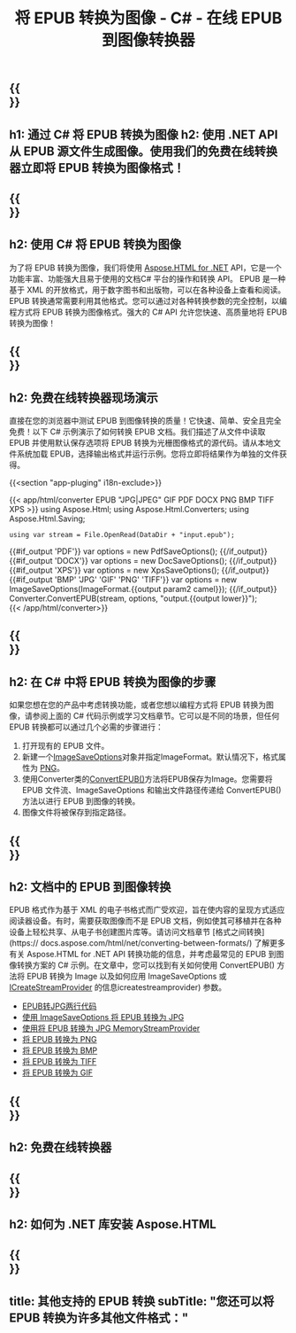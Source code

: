 ﻿---
translation: true
template: /templates/_template-conversion-child.md
title: 将 EPUB 转换为图像 - C# - 在线 EPUB 到图像转换器
description: 用于 EPUB 到图像转换的示例 C# 代码。在 ASP.NET 或任何 .NET 应用程序中轻松使用转换器 API。免费试用在线 EPUB 到图像转换器！
url: /net/conversion/epub-to-image/
family: html
platformtag: net
feature: conversion
informat: EPUB
outformat: "Image"
otherformats: PDF DOCX XPS JPEG BMP GIF PNG TIFF
---

{{<section banner>}}
---
h1: 通过 C# 将 EPUB 转换为图像
h2: 使用 .NET API 从 EPUB 源文件生成图像。使用我们的免费在线转换器立即将 EPUB 转换为图像格式！
---

{{<section overview>}}
---
h2: 使用 C# 将 EPUB 转换为图像
---

为了将 EPUB 转换为图像，我们将使用 [Aspose.HTML for .NET](https://products.aspose.com/html/net/) API，它是一个功能丰富、功能强大且易于使用的文档C# 平台的操作和转换 API。 EPUB 是一种基于 XML 的开放格式，用于数字图书和出版物，可以在各种设备上查看和阅读。 EPUB 转换通常需要利用其他格式。您可以通过对各种转换参数的完全控制，以编程方式将 EPUB 转换为图像格式。强大的 C# API 允许您快速、高质量地将 EPUB 转换为图像！

{{<section demos>}}
---
h2: 免费在线转换器现场演示
---

直接在您的浏览器中测试 EPUB 到图像转换的质量！它快速、简单、安全且完全免费！以下 C# 示例演示了如何转换 EPUB 文档。我们描述了从文件中读取 EPUB 并使用默认保存选项将 EPUB 转换为光栅图像格式的源代码。请从本地文件系统加载 EPUB，选择输出格式并运行示例。您将立即将结果作为单独的文件获得。

{{<section "app-pluging" i18n-exclude>}}

{{< app/html/converter EPUB "JPG|JPEG" GIF PDF DOCX PNG BMP TIFF XPS >}}
using Aspose.Html;
using Aspose.Html.Converters;
using Aspose.Html.Saving;

    using var stream = File.OpenRead(DataDir + "input.epub");
{{#if_output 'PDF'}}
    var options = new PdfSaveOptions();
{{/if_output}}
{{#if_output 'DOCX'}}
    var options = new DocSaveOptions();
{{/if_output}}
{{#if_output 'XPS'}}
    var options = new XpsSaveOptions();
{{/if_output}}
{{#if_output 'BMP' 'JPG' 'GIF' 'PNG' 'TIFF'}}
    var options = new ImageSaveOptions(ImageFormat.{{output param2 camel}});
{{/if_output}}
    Converter.ConvertEPUB(stream, options, "output.{{output lower}}");   
{{< /app/html/converter>}}


{{<section steps>}}
---
h2: 在 C# 中将 EPUB 转换为图像的步骤
---

如果您想在您的产品中考虑转换功能，或者您想以编程方式将 EPUB 转换为图像，请参阅上面的 C# 代码示例或学习文档章节。它可以是不同的场景，但任何 EPUB 转换都可以通过几个必需的步骤进行：

1. 打开现有的 EPUB 文件。
1. 新建一个[ImageSaveOptions](https://reference.aspose.com/html/net/aspose.html.saving/imagesaveoptions)对象并指定ImageFormat。默认情况下，格式属性为 [PNG](https://reference.aspose.com/html/net/aspose.html.rendering.image/imageformat)。
1. 使用Converter类的[ConvertEPUB()](https://reference.aspose.com/html/net/aspose.html.converters.converter/convertepub/methods/27)方法将EPUB保存为Image。您需要将 EPUB 文件流、ImageSaveOptions 和输出文件路径传递给 ConvertEPUB() 方法以进行 EPUB 到图像的转换。
1. 图像文件将被保存到指定路径。




{{<section documentation>}}
---
h2: 文档中的 EPUB 到图像转换
---

EPUB 格式作为基于 XML 的电子书格式而广受欢迎，旨在使内容的呈现方式适应阅读器设备。有时，需要获取图像而不是 EPUB 文档，例如使其可移植并在各种设备上轻松共享、从电子书创建图片库等。请访问文档章节 [格式之间转换](https:// docs.aspose.com/html/net/converting-between-formats/) 了解更多有关 Aspose.HTML for .NET API 转换功能的信息，并考虑最常见的 EPUB 到图像转换方案的 C# 示例。在文章中，您可以找到有关如何使用 ConvertEPUB() 方法将 EPUB 转换为 Image 以及如何应用 ImageSaveOptions 或 [ICreateStreamProvider](https://reference.aspose.com/html/net/aspose.html.io/) 的信息icreatestreamprovider) 参数。

  - <a href="https://docs.aspose.com/html/net/converting-between-formats/epub-to-jpg/#epub-to-jpg-by-two-lines-of-code" target="_blank">EPUB转JPG两行代码</a>
  - <a href="https://docs.aspose.com/html/net/converting-between-formats/epub-to-jpg/#convert-epub-to-jpg-using-imagesaveoptions" target="_blank" >使用 ImageSaveOptions 将 EPUB 转换为 JPG</a>
  - <a href="https://docs.aspose.com/html/net/converting-between-formats/epub-to-jpg/#output-stream-providers" target="_blank">使用将 EPUB 转换为 JPG MemoryStreamProvider</a>
  - <a href="https://docs.aspose.com/html/net/converting-between-formats/epub-to-png/" target="_blank">将 EPUB 转换为 PNG</a>
  - <a href="https://docs.aspose.com/html/net/converting-between-formats/epub-to-bmp/" target="_blank">将 EPUB 转换为 BMP</a>
  - <a href="https://docs.aspose.com/html/net/converting-between-formats/epub-to-tiff/" target="_blank">将 EPUB 转换为 TIFF</a>
  - <a href="https://docs.aspose.com/html/net/converting-between-formats/epub-to-gif/" target="_blank">将 EPUB 转换为 GIF</a>



{{<section online-converters>}}
---
h2: 免费在线转换器
---

{{<section get-started>}}
---
h2: 如何为 .NET 库安装 Aspose.HTML
---

{{<section other-conversions>}}
---
title: 其他支持的 EPUB 转换
subTitle: "您还可以将 EPUB 转换为许多其他文件格式："
---